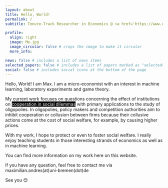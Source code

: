 ```yaml
---
layout: about
title: Hello, World!
permalink: /
subtitle: Tenure-Track Researcher in Economics @ <a href='https://www.uni-bremen.de/en/'>Universität Bremen</a>

profile:
  align: right
  image: Me.jpg
  image_circular: false # crops the image to make it circular
  more_info: 

news: false # includes a list of news items
selected_papers: false # includes a list of papers marked as "selected={true}"
social: false # includes social icons at the bottom of the page
---
```


Hello, World! I am Max. I am a micro-economist with an interest in machine learning, laboratory experiments and game theory.

My current work focuses on questions concerning the effect of institutions on <span style="background-color:black; color:white;">cooperation in social dilemmas</span> with primary applications to the study of oligopolies. 
In oligopolies, policy makers and competition authorities aim to inhibit cooperation or collusion between firms because their collusive actions come at the cost of social welfare, for example, by causing higher prices. 

With my work, I hope to protect or even to foster social welfare. I really enjoy teaching students in those interesting strands of economics as well as in machine learning.

You can find more information on my work here on this website.

If you have any question, feel free to contact me via maximilian.andres(at)uni-bremen(dot)de

See you 😊
